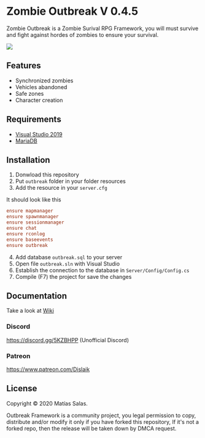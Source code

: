 # Zombie Outbreak V 0.4.5
Zombie Outbreak is a Zombie Surival RPG Framework, you will must survive and fight against hordes of zombies to ensure your survival.

![](https://i.imgur.com/sE2NCpr.png)

## Features
- Synchronized zombies
- Vehicles abandoned
- Safe zones
- Character creation

## Requirements
- [Visual Studio 2019](https://visualstudio.microsoft.com/es/vs/)
- [MariaDB](https://downloads.mariadb.org/)

## Installation
1. Donwload this repository
2. Put `outbreak` folder in your folder resources
3. Add the resource in your `server.cfg`

It should look like this
```cfg
ensure mapmanager
ensure spawnmanager
ensure sessionmanager
ensure chat
ensure rconlog
ensure baseevents
ensure outbreak
```
4. Add database `outbreak.sql` to your server
5. Open file `outbreak.sln` with Visual Studio
6. Establish the connection to the database in `Server/Config/Config.cs`
8. Compile (F7) the project for save the changes

## Documentation
Take a look at [Wiki](https://github.com/Dislaik/outbreak/wiki)

### Discord
https://discord.gg/5KZBHPP (Unofficial Discord)

### Patreon
https://www.patreon.com/Dislaik

## License
Copyright © 2020 Matías Salas.

Outbreak Framework is a community project, you legal permission to copy, distribute and/or modify it only if you have forked this repository, If it's not a forked repo, then the release will be taken down by DMCA request.
